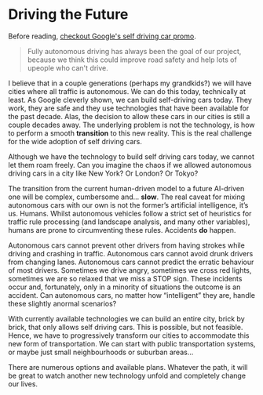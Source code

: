 # Driving the Future


Before reading, [checkout Google's self driving car promo](https://www.youtube.com/watch?v=CqSDWoAhvLU).

> Fully autonomous driving has always been the goal of our project, because we think this could improve road safety and help lots of upeople who can't drive.

I believe that in a couple generations (perhaps my grandkids?) we will have cities where all traffic is autonomous. We can do this today, technically at least. As Google cleverly shown, we can build self-driving cars today. They work, they are safe and they use technologies that have been available for the past decade. Alas, the decision to allow these cars in our cities is still a couple decades away. The underlying problem is not the technology, is how to perform a smooth **transition** to this new reality. This is the real challenge for the wide adoption of self driving cars.

Although we have the technology to build self driving cars today, we cannot let them roam freely. Can you imagine the chaos if we allowed autonomous driving cars in a city like New York? Or London? Or Tokyo?

The transition from the current human-driven model to a future AI-driven one will be complex, cumbersome and... **slow**. The real caveat for mixing autonomous cars with our own is not the former’s artificial intelligence, it’s us. Humans. Whilst autonomous vehicles follow a strict set of heuristics for traffic rule processing (and landscape analysis, and many other variables), humans are prone to circumventing these rules. Accidents **do** happen.
 
Autonomous cars cannot prevent other drivers from having strokes while driving and crashing in traffic. Autonomous cars cannot avoid drunk drivers from changing lanes. Autonomous cars cannot predict the erratic behaviour of most drivers. Sometimes we drive angry, sometimes we cross red lights, sometimes we are so relaxed that we miss a STOP sign. These incidents occur and, fortunately, only in a minority of situations the outcome is an accident. Can autonomous cars, no matter how “intelligent” they are, handle these slightly anormal scenarios?

With currently available technologies we can build an entire city, brick by brick, that only allows self driving cars. This is possible, but not feasible. Hence, we have to progressively transform our cities to accommodate this new form of transportation. We can start with public transportation systems, or maybe just small neighbourhoods or suburban areas...

There are numerous options and available plans. Whatever the path, it will be great to watch another new technology unfold and completely change our lives.
